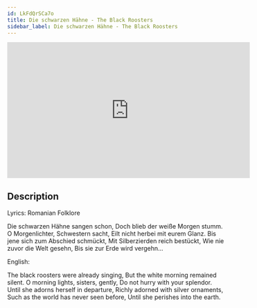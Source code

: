 ```yaml
---
id: LkFdQrSCa7o
title: Die schwarzen Hähne - The Black Roosters
sidebar_label: Die schwarzen Hähne - The Black Roosters
---
```


<iframe
  width="560"
  height="315"
  src="https://www.youtube.com/embed/LkFdQrSCa7o"
  title="YouTube video player"
  frameborder="0"
  allow="accelerometer; autoplay; clipboard-write; encrypted-media; gyroscope; picture-in-picture; web-share"
  referrerpolicy="strict-origin-when-cross-origin"
  allowfullscreen
></iframe>

## Description

Lyrics: Romanian Folklore

Die schwarzen Hähne sangen schon,
Doch blieb der weiße Morgen stumm.
O Morgenlichter, Schwestern sacht,
Eilt nicht herbei mit eurem Glanz.
Bis jene sich zum Abschied schmückt,
Mit Silberzierden reich bestückt,
Wie nie zuvor die Welt gesehn,
Bis sie zur Erde wird vergehn...

English:

The black roosters were already singing,
But the white morning remained silent.
O morning lights, sisters, gently,
Do not hurry with your splendor.
Until she adorns herself in departure,
Richly adorned with silver ornaments,
Such as the world has never seen before,
Until she perishes into the earth.
